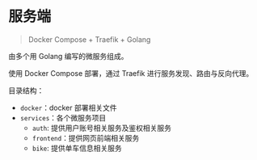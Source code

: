 # 服务端

> Docker Compose + Traefik + Golang

由多个用 Golang 编写的微服务组成。

使用 Docker Compose 部署，通过 Traefik 进行服务发现、路由与反向代理。

目录结构：

- `docker`：docker 部署相关文件
- `services`：各个微服务项目
    - `auth`: 提供用户账号相关服务及鉴权相关服务
    - `frontend`：提供网页前端相关服务
    - `bike`: 提供单车信息相关服务